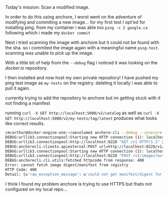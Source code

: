 Today's mission: Scan a modified image.

In order to do this using anchore, I worst went on the adventure of modifying and commiting a new image... for my first test I opt'ed for installing ping. from my container i was able too `ping -c 2 google.ca` following which i made my `docker commit`

Next i tried scanning the image with anchore but it could not be found with the sha. so i commited the image again with a meaningful name `ping-test`. scanning was unable to pick up the image.

With a little bit of help from the `--debug` flag i noticed it was looking on the _docker.io_ repository.

I then installed and now host my own private repository! I have pushed my ping test image as `my-tests` on the registry. deleting it locally i was able to pull it again.

currently trying to add the repository to anchore but im getting stuck with it not finding a manifest

running `curl -X GET http://localhost:5000/v2/catalog` as well as `curl -X GET http://localhost:5000/v2/my-tests/tag/latest` produces what looks like correct results.

```bash
cmcarthur@docker-engine-one:~/aevolume$ anchore-cli --debug --insecure image add localhost:5000/my-tests
DEBUG:urllib3.connectionpool:Starting new HTTP connection (1): localhost:8228
DEBUG:urllib3.connectionpool:http://localhost:8228 "GET /v1 HTTP/1.1" 200 0
DEBUG:anchorecli.clients.apiexternal:POST url=http://localhost:8228/v1/images?autosubscribe=True
DEBUG:urllib3.connectionpool:Starting new HTTP connection (1): localhost:8228
DEBUG:urllib3.connectionpool:http://localhost:8228 "POST /v1/images?autosubscribe=True HTTP/1.1" 400 593
DEBUG:anchorecli.cli.utils:fetched httpcode from response: 400
Error: cannot fetch image digest/manifest from registry
HTTP Code: 400
Detail: {u'raw_exception_message': u'could not get manifest/digest for image (localhost:5000/my-tests:latest) from registry (https://localhost:5000) - error: Error encountered in skopeo operation. cmd=/bin/sh -c skopeo inspect --raw --tls-verify=false  docker://localhost:5000/my-tests:latest, rc=1, stdout=None, stderr=time="2018-11-06T04:54:47Z" level=fatal msg="pinging docker registry returned: Get http://localhost:5000/v2/: dial tcp 127.0.0.1:5000: getsockopt: connection refused"'}
```

I think I found my problem anchore is trying to use HTTPS but thats not configured on my local repo...
